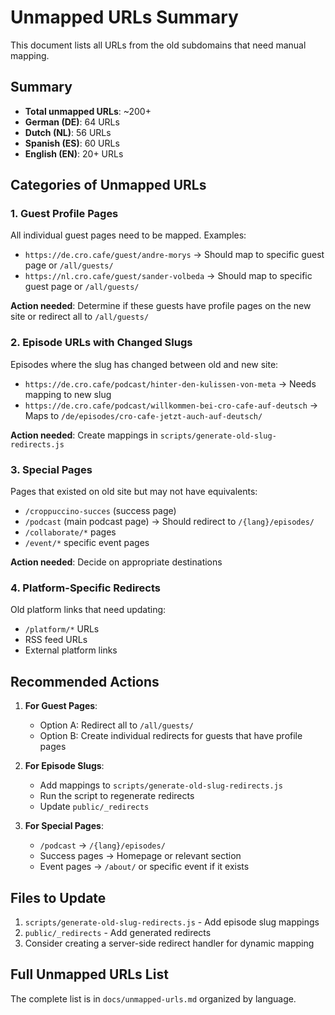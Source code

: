 # Unmapped URLs Summary

This document lists all URLs from the old subdomains that need manual mapping.

## Summary

- **Total unmapped URLs**: ~200+
- **German (DE)**: 64 URLs
- **Dutch (NL)**: 56 URLs  
- **Spanish (ES)**: 60 URLs
- **English (EN)**: 20+ URLs

## Categories of Unmapped URLs

### 1. Guest Profile Pages
All individual guest pages need to be mapped. Examples:
- `https://de.cro.cafe/guest/andre-morys` → Should map to specific guest page or `/all/guests/`
- `https://nl.cro.cafe/guest/sander-volbeda` → Should map to specific guest page or `/all/guests/`

**Action needed**: Determine if these guests have profile pages on the new site or redirect all to `/all/guests/`

### 2. Episode URLs with Changed Slugs
Episodes where the slug has changed between old and new site:
- `https://de.cro.cafe/podcast/hinter-den-kulissen-von-meta` → Needs mapping to new slug
- `https://de.cro.cafe/podcast/willkommen-bei-cro-cafe-auf-deutsch` → Maps to `/de/episodes/cro-cafe-jetzt-auch-auf-deutsch/`

**Action needed**: Create mappings in `scripts/generate-old-slug-redirects.js`

### 3. Special Pages
Pages that existed on old site but may not have equivalents:
- `/croppuccino-succes` (success page)
- `/podcast` (main podcast page) → Should redirect to `/{lang}/episodes/`
- `/collaborate/*` pages
- `/event/*` specific event pages

**Action needed**: Decide on appropriate destinations

### 4. Platform-Specific Redirects
Old platform links that need updating:
- `/platform/*` URLs
- RSS feed URLs
- External platform links

## Recommended Actions

1. **For Guest Pages**: 
   - Option A: Redirect all to `/all/guests/`
   - Option B: Create individual redirects for guests that have profile pages

2. **For Episode Slugs**:
   - Add mappings to `scripts/generate-old-slug-redirects.js`
   - Run the script to regenerate redirects
   - Update `public/_redirects`

3. **For Special Pages**:
   - `/podcast` → `/{lang}/episodes/`
   - Success pages → Homepage or relevant section
   - Event pages → `/about/` or specific event if it exists

## Files to Update

1. `scripts/generate-old-slug-redirects.js` - Add episode slug mappings
2. `public/_redirects` - Add generated redirects
3. Consider creating a server-side redirect handler for dynamic mapping

## Full Unmapped URLs List

The complete list is in `docs/unmapped-urls.md` organized by language.